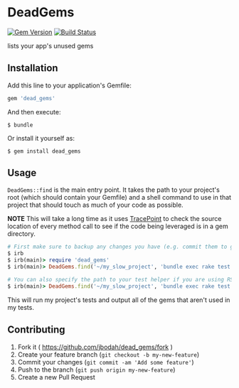 # DeadGems

[![Gem Version](https://badge.fury.io/rb/dead_gems.svg)](http://badge.fury.io/rb/dead_gems)
[![Build Status](https://travis-ci.org/jbodah/dead_gems.svg)](https://travis-ci.org/jbodah/dead_gems)

lists your app's unused gems

## Installation

Add this line to your application's Gemfile:

```ruby
gem 'dead_gems'
```

And then execute:

    $ bundle

Or install it yourself as:

    $ gem install dead_gems

## Usage

`DeadGems::find` is the main entry point. It takes the path to your project's root (which should contain your Gemfile) and a shell command to use in that project that should touch as much of your code as possible.

**NOTE** This will take a long time as it uses [TracePoint](http://ruby-doc.org/core-2.0.0/TracePoint.html) to check the source location of every method call to see if the code being leveraged is in a gem directory.

```rb
# First make sure to backup any changes you have (e.g. commit them to git, stash them, etc)
$ irb
$ irb(main)> require 'dead_gems'
$ irb(main)> DeadGems.find('~/my_slow_project', 'bundle exec rake test')

# You can also specify the path to your test helper if you are using RSpec or something
$ irb(main)> DeadGems.find('~/my_slow_project', 'bundle exec rake test', test_helper: 'spec/spec_helper.rb')
```

This will run my project's tests and output all of the gems that aren't used in my tests.

## Contributing

1. Fork it ( https://github.com/jbodah/dead_gems/fork )
2. Create your feature branch (`git checkout -b my-new-feature`)
3. Commit your changes (`git commit -am 'Add some feature'`)
4. Push to the branch (`git push origin my-new-feature`)
5. Create a new Pull Request

